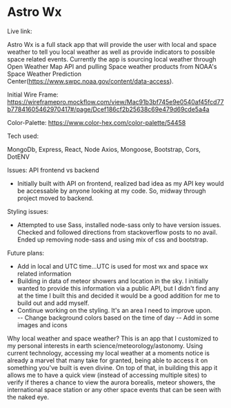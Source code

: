 # Astro Wx

Live link:

Astro Wx is a full stack app that will provide the user with local and space weather to tell you local weather as well as provide indicators to possible space related events.  Currently the app is sourcing local weather through Open Weather Map API and pulling Space weather products from NOAA's Space Weather Prediction Center(https://www.swpc.noaa.gov/content/data-access). 

Initial Wire Frame:
https://wireframepro.mockflow.com/view/Mac91b3bf745e9e0540af45fcd77b77841605462970417#/page/Dcef186cf2b25638c69e479d69cde5a4a

Color-Palette:
https://www.color-hex.com/color-palette/54458

Tech used:

MongoDb, Express, React, Node
Axios, Mongoose, Bootstrap, Cors, DotENV

Issues:
API frontend vs backend
- Initially built with API on frontend, realized bad idea as my API key would be accessable by anyone looking at my code.  So, midway through project moved to backend.

Styling issues: 
- Attempted to use Sass, installed node-sass only to have version issues.  Checked and followed directions from stackoverflow posts to no avail.  Ended up removing node-sass and using mix of css and bootstrap.  


Future plans:
- Add in local and UTC time...UTC is used for most wx and space wx related information
- Building in data of meteor showers and location in the sky.  I initially wanted to provide this information via a public API, but I didn't find any at the time I built this and decided it would be a good addition for me to build out and add myself.
- Continue working on the styling.  It's an area I need to improve upon.  
-- Change background colors based on the time of day
-- Add in some images and icons


Why local weather and space weather?
This is an app that I customized to my personal interests in earth science/meteorology/astonomy.  Using current technology, accessing my local weather at a moments notice is already a marvel that many take for granted, being able to access it on something you've built is even divine.  On top of that, in building this app it allows me to have a quick view (instead of accessing multiple sites) to verify if theres a chance to view the aurora borealis, meteor showers, the international space station or any other space events that can be seen with the naked eye. 

